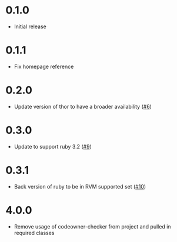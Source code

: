 # 0.1.0
- Initial release

# 0.1.1
- Fix homepage reference

# 0.2.0
- Update version of thor to have a broader availability ([#6](https://github.com/cerner/codeowner_validator/pull/6))

# 0.3.0
- Update to support ruby 3.2 ([#9](https://github.com/cerner/codeowner_validator/pull/9))

# 0.3.1
- Back version of ruby to be in RVM supported set ([#10](https://github.com/cerner/codeowner_validator/pull/10))

# 4.0.0
- Remove usage of codeowner-checker from project and pulled in required classes
